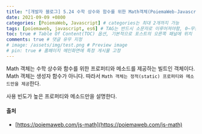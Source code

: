 ```yaml
---
title: "[개발자 블로그] 5.24 수학 상수와 함수를 위한 Math객체(PoiemaWeb-Javascript)" # post의 layout이 기본적으로 post로 설정되어있어서 Front Matter에 따로 layout변수를 만들어 주지 않아도 됨
date: 2021-09-09 +0800
categories: [PoiemaWeb, Javascript] # categories는 최대 2개까지 가능
tags: [poiemaweb, javascript, es6] # TAG는 반드시 소문자로 이루어져야함, 0~무한개까지 지정 가능
toc: true # Table Of Content(TOC) 옵션, 기본적으로 포스트의 오른쪽 패널에 위치
comments: true # 댓글 유무 지정
# image: /assets/img/test.png # Preview image
# pin: true # 홈페이지 메인화면에 특정 게시물 고정
---
```


Math 객체는 수학 상수와 함수를 위한 프로퍼티와 메소드를 제공하는 빌트인 객체이다. Math 객체는 생성자 함수가 아니다. 따라서 `Math 객체는 정적(static) 프로퍼티와 메소드만을 제공`한다.

사용 빈도가 높은 프로퍼티와 메소드만을 설명한다.

#### 출처
- [https://poiemaweb.com/js-math](https://poiemaweb.com/js-math)